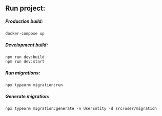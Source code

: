 ## Run project:

##### Production build:

```
docker-compose up
```

##### Development build:

```
npm run dev:build
npm run dev:start
```

##### Run migrations:

```
npx typeorm migration:run
```

##### Generate migration:

```
npx typeorm migration:generate -n UserEntity -d src/user/migration
```
